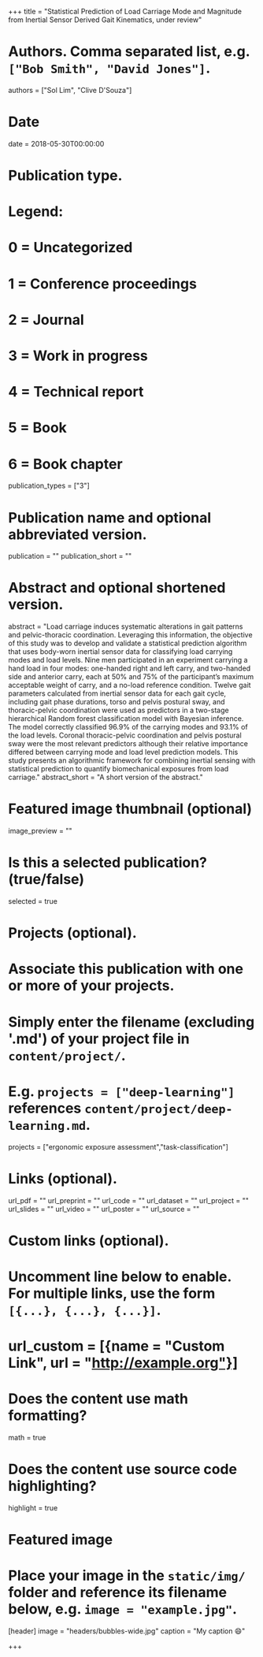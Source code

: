+++
title = "Statistical Prediction of Load Carriage Mode and Magnitude from Inertial Sensor Derived Gait Kinematics, under review"

# Authors. Comma separated list, e.g. `["Bob Smith", "David Jones"]`.
authors = ["Sol Lim", "Clive D'Souza"]

# Date
date = 2018-05-30T00:00:00

# Publication type.
# Legend:
# 0 = Uncategorized
# 1 = Conference proceedings
# 2 = Journal
# 3 = Work in progress
# 4 = Technical report
# 5 = Book
# 6 = Book chapter
publication_types = ["3"]

# Publication name and optional abbreviated version.
publication = ""
publication_short = ""

# Abstract and optional shortened version.
abstract = "Load carriage induces systematic alterations in gait patterns and pelvic-thoracic coordination. Leveraging this information, the objective of this study was to develop and validate a statistical prediction algorithm that uses body-worn inertial sensor data for classifying load carrying modes and load levels. Nine men participated in an experiment carrying a hand load in four modes: one-handed right and left carry, and two-handed side and anterior carry, each at 50% and 75% of the participant’s maximum acceptable weight of carry, and a no-load reference condition. Twelve gait parameters calculated from inertial sensor data for each gait cycle, including gait phase durations, torso and pelvis postural sway, and thoracic-pelvic coordination were used as predictors in a two-stage hierarchical Random forest classification model with Bayesian inference. The model correctly classified 96.9% of the carrying modes and 93.1% of the load levels. Coronal thoracic-pelvic coordination and pelvis postural sway were the most relevant predictors although their relative importance differed between carrying mode and load level prediction models. This study presents an algorithmic framework for combining inertial sensing with statistical prediction to quantify biomechanical exposures from load carriage."
abstract_short = "A short version of the abstract."

# Featured image thumbnail (optional)
image_preview = ""

# Is this a selected publication? (true/false)
selected = true

# Projects (optional).
#   Associate this publication with one or more of your projects.
#   Simply enter the filename (excluding '.md') of your project file in `content/project/`.
#   E.g. `projects = ["deep-learning"]` references `content/project/deep-learning.md`.
projects = ["ergonomic exposure assessment","task-classification"]

# Links (optional).
url_pdf = ""
url_preprint = ""
url_code = ""
url_dataset = ""
url_project = ""
url_slides = ""
url_video = ""
url_poster = ""
url_source = ""

# Custom links (optional).
#   Uncomment line below to enable. For multiple links, use the form `[{...}, {...}, {...}]`.
# url_custom = [{name = "Custom Link", url = "http://example.org"}]

# Does the content use math formatting?
math = true

# Does the content use source code highlighting?
highlight = true

# Featured image
# Place your image in the `static/img/` folder and reference its filename below, e.g. `image = "example.jpg"`.
[header]
image = "headers/bubbles-wide.jpg"
caption = "My caption 😄"

+++
